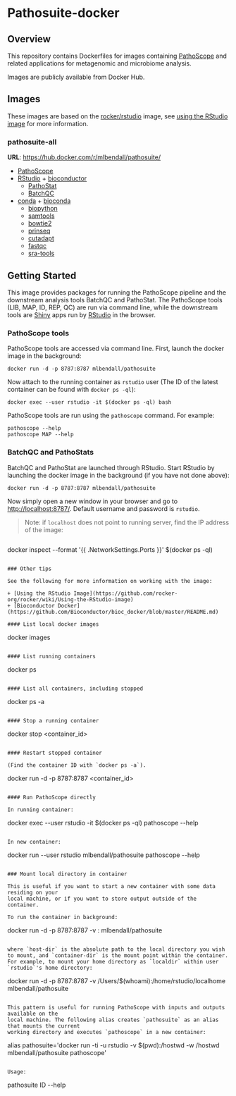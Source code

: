 # Pathosuite-docker

## Overview

This repository contains Dockerfiles for images containing 
[PathoScope](https://github.com/PathoScope/PathoScope) and
related applications for metagenomic and microbiome analysis.

Images are publicly available from Docker Hub.

## Images

These images are based on the [rocker/rstudio](https://hub.docker.com/r/rocker/rstudio/) 
image, see [using the RStudio image](https://github.com/rocker-org/rocker/wiki/Using-the-RStudio-image) 
for more information.

### pathosuite-all

**URL**: https://hub.docker.com/r/mlbendall/pathosuite/

+ [PathoScope](https://github.com/PathoScope/PathoScope)
+ [RStudio](https://www.rstudio.com/) + [bioconductor](http://bioconductor.org/)
    + [PathoStat](https://github.com/mani2012/PathoStat)
    + [BatchQC](https://github.com/mani2012/BatchQC)
+ [conda](http://conda.pydata.org/docs/) + [bioconda](https://bioconda.github.io/)
    + [biopython](https://github.com/biopython/biopython.github.io/)
    + [samtools](http://www.htslib.org/) 
    + [bowtie2](http://bowtie-bio.sourceforge.net/bowtie2/index.shtml)
    + [prinseq](http://prinseq.sourceforge.net/manual.html)
    + [cutadapt](http://cutadapt.readthedocs.io/en/stable/guide.html)
    + [fastqc](http://www.bioinformatics.babraham.ac.uk/projects/fastqc/)
    + [sra-tools](https://github.com/ncbi/sra-tools)

## Getting Started

This image provides packages for running the PathoScope pipeline and the downstream analysis tools BatchQC and PathoStat. The PathoScope tools (LIB, MAP, ID, REP, QC) are run via command line, while the downstream tools are [Shiny](http://shiny.rstudio.com/) apps run by [RStudio](https://www.rstudio.com/) in the browser.

### PathoScope tools 

PathoScope tools are accessed via command line. First, launch the docker image in the background:

```
docker run -d -p 8787:8787 mlbendall/pathosuite
```

Now attach to the running container as `rstudio` user (The ID of the latest container can be found with `docker ps -ql`):

```
docker exec --user rstudio -it $(docker ps -ql) bash
```

PathoScope tools are run using the `pathoscope` command. For example:

```
pathoscope --help
pathoscope MAP --help
```

### BatchQC and PathoStats

BatchQC and PathoStat are launched through RStudio. Start RStudio by launching the docker image in the background (if you have not done above):

```
docker run -d -p 8787:8787 mlbendall/pathosuite
```

Now simply open a new window in your browser and go to [http://localhost:8787/](http://localhost:8787/).
Default username and password is `rstudio`.

> Note: if `localhost` does not point to running server, find the IP address of the image:

> ```
docker inspect --format '{{ .NetworkSettings.Ports }}' $(docker ps -ql)
```

### Other tips

See the following for more information on working with the image:

+ [Using the RStudio Image](https://github.com/rocker-org/rocker/wiki/Using-the-RStudio-image)
+ [Bioconductor Docker](https://github.com/Bioconductor/bioc_docker/blob/master/README.md)

#### List local docker images

```
docker images
```

#### List running containers

```
docker ps
```

#### List all containers, including stopped

```
docker ps -a
```

#### Stop a running container

```
docker stop <container_id>
```

#### Restart stopped container

(Find the container ID with `docker ps -a`).

```
docker run -d -p 8787:8787  <container_id>
```

#### Run PathoScope directly 

In running container:

```
docker exec --user rstudio -it $(docker ps -ql) pathoscope --help
```

In new container:

```
docker run --user rstudio mlbendall/pathosuite pathoscope --help
```

### Mount local directory in container

This is useful if you want to start a new container with some data residing on your
local machine, or if you want to store output outside of the container.

To run the container in background:

```
docker run -d -p 8787:8787 -v <host-dir>:<container-dir> mlbendall/pathosuite
```

where `host-dir` is the absolute path to the local directory you wish to mount, and `container-dir` is the mount point within the container. For example, to mount your home directory as `localdir` within user `rstudio`'s home directory:

```
docker run -d -p 8787:8787 -v /Users/$(whoami):/home/rstudio/localhome mlbendall/pathosuite
```

This pattern is useful for running PathoScope with inputs and outputs available on the
local machine. The following alias creates `pathosuite` as an alias that mounts the current
working directory and executes `pathoscope` in a new container:

```
alias pathosuite='docker run -ti -u rstudio -v $(pwd):/hostwd -w /hostwd mlbendall/pathosuite pathoscope'
```

Usage:

```
pathosuite ID --help
```
